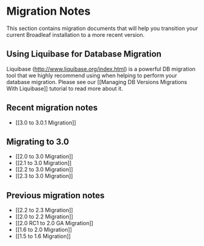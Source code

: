 # Migration Notes

This section contains migration documents that will help you transition your current Broadleaf installation to a more recent version.

## Using Liquibase for Database Migration

Liquibase (http://www.liquibase.org/index.html) is a powerful DB migration tool that we highly recommend using when helping to perform your database migration. Please see our [[Managing DB Versions Migrations With Liquibase]] tutorial to read more about it.

## Recent migration notes

- [[3.0 to 3.0.1 Migration]]

## Migrating to 3.0

- [[2.0 to 3.0 Migration]]
- [[2.1 to 3.0 Migration]]
- [[2.2 to 3.0 Migration]]
- [[2.3 to 3.0 Migration]]

## Previous migration notes

- [[2.2 to 2.3 Migration]]
- [[2.0 to 2.2 Migration]]
- [[2.0 RC1 to 2.0 GA Migration]]
- [[1.6 to 2.0 Migration]]
- [[1.5 to 1.6 Migration]]

